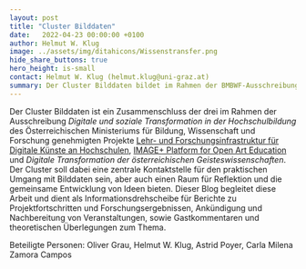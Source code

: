 ```yaml
---
layout: post
title: "Cluster Bilddaten"
date:   2022-04-23 00:00:00 +0100
author: Helmut W. Klug
image: ../assets/img/ditahicons/Wissenstransfer.png
hide_share_buttons: true
hero_height: is-small
contact: Helmut W. Klug (helmut.klug@uni-graz.at)
summary: Der Cluster Bilddaten bildet im Rahmen der BMBWF-Ausschreibung eine zentrale Anlaufstelle für alle Fragen rund um den Umgang mit Bilddaten. 
---
```


Der Cluster Bilddaten ist ein Zusammenschluss der drei im Rahmen der Ausschreibung *Digitale und soziale Transformation in der Hochschulbildung* des Österreichischen Ministeriums für Bildung, Wissenschaft und Forschung genehmigten Projekte [Lehr- und Forschungsinfrastruktur für Digitale Künste an Hochschulen](https://bilddaten.hypotheses.org/lehr-und-forschungsinfrastruktur-fuer-digitale-kuenste-an-hochschulen-lefo), [IMAGE+ Platform for Open Art Education](http://bilddaten.hypotheses.org/image-platform-for-open-art-education) und *Digitale Transformation der österreichischen Geisteswissenschaften*. Der Cluster soll dabei eine zentrale Kontaktstelle für den praktischen Umgang mit Bilddaten sein, aber auch einen Raum für Reflektion und die gemeinsame Entwicklung von Ideen bieten. Dieser Blog begleitet diese Arbeit und dient als Informationsdrehscheibe für Berichte zu Projektfortschritten und Forschungsergebnissen, Ankündigung und Nachbereitung von Veranstaltungen, sowie Gastkommentaren und theoretischen Überlegungen zum Thema.

Beteiligte Personen: Oliver Grau, Helmut W. Klug, Astrid Poyer, Carla Milena Zamora Campos
